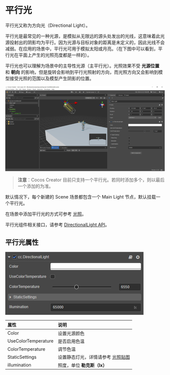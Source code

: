 # 平行光

平行光又称为方向光（Directional Light）。

平行光是最常见的一种光源，是模拟从无限远的源头处发出的光线，这意味着此光源投射出的阴影均为平行。因为光源与目标对象的距离是未定义的，因此光线不会减弱。在应用的场景中，平行光可用于模拟太阳或月亮。（在下图中可以看到，平行光在平面上产生的光照亮度都是一样的）。

平行光也可以理解为场景中的主导性光源（主平行光）。光照效果不受 **光源位置** 和 **朝向** 的影响，但是旋转会影响到平行光照射的方向，而光照方向又会影响到模型接受光照的范围以及模型产生阴影的位置。

![image](dirlights/dir-light.jpg)

> **注意**：Cocos Creator 目前只支持一个平行光。若同时添加多个，则以最后一个添加的为准。

默认情况下，每个新建的 Scene 场景都包含一个 Main Light 节点，默认挂载一个平行光。

在场景中添加平行光的方式可参考 [光照](../light.md)。

平行光组件相关接口，请参考 [DirectionalLight API](__APIDOC__/zh/classes/component_light.directionallight.html)。

## 平行光属性

![image](dirlights/dir-light-prop.png)

| 属性 | 说明 |
| :------ | :-- |
| Color | 设置光源颜色 |
| UseColorTemperature | 是否启用色温 |
| ColorTemperature | 调节色温 |
| StaticSettings | 设置静态灯光，详情请参考 [光照贴图](/zh/concepts/scene/light/lightmap.md) |
| illumination | 照度，单位 **勒克斯（lx）** |
